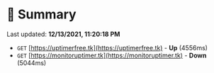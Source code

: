 # 📖 Summary
Last updated: **12/13/2021, 11:20:18 PM**

- `GET` [https://uptimerfree.tk](https://uptimerfree.tk) - **Up** (4556ms)
- `GET` [https://monitoruptimer.tk](https://monitoruptimer.tk) - **Down** (5044ms)
